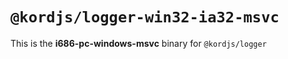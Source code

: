 # `@kordjs/logger-win32-ia32-msvc`

This is the **i686-pc-windows-msvc** binary for `@kordjs/logger`
